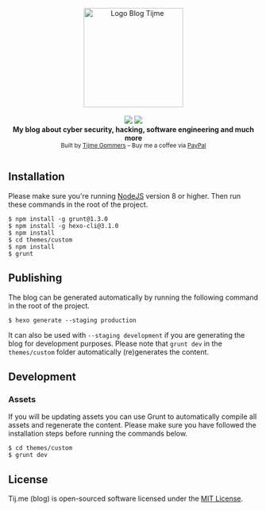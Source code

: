 <p align="center">
    <a href="https://tij.me/"><img src="https://raw.githubusercontent.com/tijme/blog/master/themes/custom/source/tulip-white.svg" alt="Logo Blog Tijme" width="200"  /></a>
    <br/>
    <br/>
    <a href="https://github.com/tijme/blog/blob/master/LICENSE.md"><img src="https://raw.finnwea.com/shield/?firstText=License&secondText=MIT" /></a>
    <a href="https://github.com/tijme/blog/releases"><img src="https://raw.finnwea.com/vector-shields-v1/?typeKey=SemverVersion&typeValue1=tijme&typeValue2=blog&typeValue4=Stable"></a>
    <br/>
    <b>My blog about cyber security, hacking, software engineering and much more</b>
    <br/>
    <sup>Built by <a href="https://www.linkedin.com/in/tijme/">Tijme Gommers</a> – Buy me a coffee via <a href="https://www.paypal.me/tijmegommers">PayPal</a>
    <br/>
    <br/>
</p>

## Installation

Please make sure you're running [NodeJS](https://nodejs.org/en/) version 8 or higher. Then run these commands in the root of the project.

```
$ npm install -g grunt@1.3.0
$ npm install -g hexo-cli@3.1.0
$ npm install
$ cd themes/custom
$ npm install
$ grunt
```

## Publishing

The blog can be generated automatically by running the following command in the root of the project.

```
$ hexo generate --staging production
```

It can also be used with `--staging development` if you are generating the blog for development purposes. Please note that `grunt dev` in the `themes/custom` folder automatically (re)generates the content.

## Development

### Assets

If you will be updating assets you can use Grunt to automatically compile all assets and regenerate the content. Please make sure you have followed the installation steps before running the commands below.

```
$ cd themes/custom
$ grunt dev
```

## License

Tij.me (blog) is open-sourced software licensed under the [MIT License](https://github.com/tijme/blog/blob/master/LICENSE.md).
